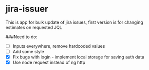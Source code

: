 # jira-issuer

This is app for bulk update of jira issues, first version is for changing estimates on requested JQL

###Need to do:
- [ ] Inputs everywhere, remove hardcoded values
- [ ] Add some style
- [x] Fix bugs with login - implement local storage for saving auth data
- [x] Use node request instead of ng http
